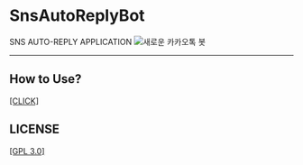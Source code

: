 # SnsAutoReplyBot
SNS AUTO-REPLY APPLICATION
![새로운 카카오톡 봇](https://user-images.githubusercontent.com/40740128/67766455-d0b16780-fa91-11e9-8258-bbc0265ed63e.png)

-----

## How to Use?
[[CLICK]](https://github.com/sungbin5304/NewAutoReplyBot-Helper)

## LICENSE
[[GPL 3.0]](https://github.com/sungbin5304/SnsAutoReplyBot/blob/master/LICENSE)
